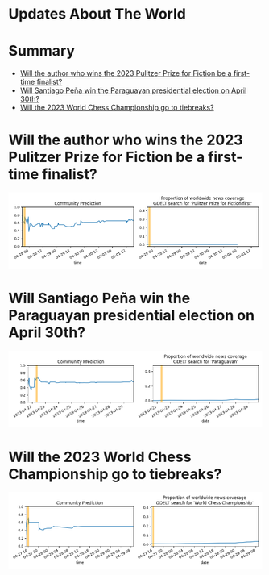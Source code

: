 
Updates About The World
=======================

Summary
=======

* [Will the author who wins the 2023 Pulitzer Prize for Fiction be a first-time finalist?](#will-the-author-who-wins-the-2023-pulitzer-prize-for-fiction-be-a-first-time-finalist)
* [Will Santiago Peña win the Paraguayan presidential election on April 30th?](#will-santiago-pea-win-the-paraguayan-presidential-election-on-april-30th)
* [Will the 2023 World Chess Championship go to tiebreaks?](#will-the-2023-world-chess-championship-go-to-tiebreaks)

# Will the author who wins the 2023 Pulitzer Prize for Fiction be a first-time finalist?


![First-Time Finalist wins 2023 Pulitzer Prize?](assets/06.png)
# Will Santiago Peña win the Paraguayan presidential election on April 30th?


![Will Santiago Peña win the Paraguay election?](assets/07.png)
# Will the 2023 World Chess Championship go to tiebreaks?


![2023 World Chess Championship tiebreaks?](assets/10.png)